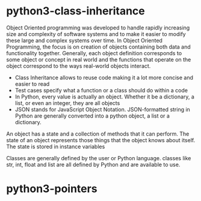 # python3-class-inheritance

Object Oriented programming was developed to handle rapidly increasing size and complexity of software systems and to make it easier to modify these large and complex systems over time. In Object Oriented Programming, the focus is on creation of objects containing both data and functionality together. Generally, each object definition corresponds to some object or concept in real world and the functions that operate on the object correspond to the ways real-world objects interact.


* Class Inheritance allows to reuse code making it a lot more concise and easier to read
* Test cases specify what a function or a class should do within a code
* In Python, every value is actually an object. Whether it be a dictionary, a list, or even an integer, they are all objects
* JSON stands for JavaScript Object Notation. JSON-formatted string in Python are generally converted into a python object, a list or a dictionary.


An object has a state and a collection of methods that it can perform. The state of an object represents those things that the object knows about itself. The state is stored in instance variables

Classes are generally defined by the user or Python language. classes like str, int, float and list are all defined by Python and are available to use.





# python3-pointers
